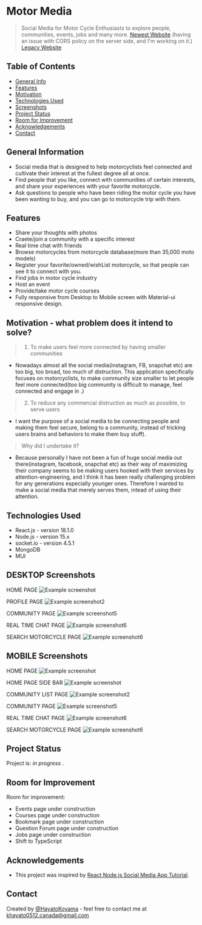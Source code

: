 # Motor Media
> Social Media for Motor Cycle Enthusiasts to explore people, communities, events, jobs and many more.
>  [Newest Website](https://cheerful-fairy-1eee98.netlify.app/) (having an issue with CORS policy on the server side, and I'm working on it.)
> [Legacy Website](https://cheerful-fairy-1eee98.netlify.app/)
## Table of Contents
* [General Info](#general-information)
* [Features](#features)
* [Motivation](#motivation--what-problem-does-it-intend-to-solve?)
* [Technologies Used](#technologies-used)
* [Screenshots](#screenshots)
* [Project Status](#project-status)
* [Room for Improvement](#room-for-improvement)
* [Acknowledgements](#acknowledgements)
* [Contact](#contact)
<!-- * [License](#license) -->
<!--
* [Setup](#setup)
* [Usage](#usage)
-->
<!--  what is it? for what ? and how??  -->
## General Information
- Social media that is designed to help motorcyclists feel connected and cultivate their interest at the fullest degree all at once.
- Find people that you like, connect with communities of certain interests, and share your experiences with your favorite motorcycle. 
- Ask questions to people who have been riding the motor cycle you have been wanting to buy, and you can go to motorcycle trip with them.

<!-- what to say? chat, connect with community, search motorcycle and connect with people who has those. find jobs, host an event, provide some courses -->
## Features
- Share your thoughts with photos
- Craete/join a community with a specific interest
- Real time chat with friends
- Browse motorcycles from motorcycle database(more than 35,000 moto models)
- Register your favorite/owned/wishList motorcycle, so that people can see it to connect with you.
- Find jobs in motor cycle industry
- Host an event
- Provide/take motor cycle courses
- Fully responsive from Desktop to Mobile screen with Material-ui responsive design.


## Motivation - what problem does it intend to solve?

> 1. To make users feel more connected by having smaller communities
- Nowadays almost all the social media(instagram, FB, snapchat etc) are too big, too broad, too much of distruction. This application specifically focuses on motorcyclists, to make community size smaller to let people feel more connected(too big community is difficult to manage, feel connected and engage in .)
> 2. To reduce any commercial distruction as much as possible, to serve users
-   I want the purpose of a social media to be connecting people and making them feel secure, belong to a community, instead of tricking users brains and behaviors to make them buy stuff).  

> Why did I undertake it?
- Because personally I have not been a fun of huge social media out there(instagram, facebook, snapchat etc) as their way of maximizing their company seems to be making users hooked with their services by attention-engineering, and I think it has been really challenging problem for any generations especially younger ones. Therefore I wanted to make a social media that merely serves them, intead of using their attention.
<!-- You don't have to answer all the questions - just the ones relevant to your project. -->




## Technologies Used
- React.js - version 18.1.0
- Node.js - version 15.x
- socket.io - version 4.5.1
- MongoDB 
- MUI


## DESKTOP Screenshots
HOME PAGE
![Example screenshot](./images/RES1.png)

PROFILE PAGE
![Example screenshot2](./images/RES2.png)

COMMUNITY PAGE
![Example screenshot5](./images/RES3.png)

REAL TIME CHAT PAGE
![Example screenshot6](./images/RES4.png)

SEARCH MOTORCYCLE PAGE
![Example screenshot6](./images/RES4.png)

## MOBILE  Screenshots
HOME PAGE
![Example screenshot](./images/RES6.png)

HOME PAGE SIDE BAR
![Example screenshot](./images/RES7.png)

COMMUNITY LIST PAGE
![Example screenshot2](./images/RES8.png)

COMMUNITY PAGE
![Example screenshot5](./images/RES9.png)

REAL TIME CHAT PAGE
![Example screenshot6](./images/RES10.png)

SEARCH MOTORCYCLE PAGE
![Example screenshot6](./images/RES11.png)
<!-- If you have screenshots you'd like to share, include them here. -->

<!--
## Setup
What are the project requirements/dependencies? Where are they listed? A requirements.txt or a Pipfile.lock file perhaps? Where is it located?

Proceed to describe how to install / setup one's local environment / get started with the project.


## Usage
How does one go about using it?
Provide various use cases and code examples here.

`write-your-code-here`
-->

## Project Status
Project is: _in progress_ .


## Room for Improvement
Room for improvement:
- Events page under construction
- Courses page under construction
- Bookmark page under construction
- Question Forum page under construction
- Jobs page under construction
- Shift to TypeScript

## Acknowledgements
- This project was inspired by [React Node.js Social Media App Tutorial](https://www.youtube.com/watch?v=pFHyZvVxce0&t=4961s).


## Contact
Created by [@HayatoKoyama](https://github.com/Hayato0512) - feel free to contact me at khayato0512.canada@gmail.com 


<!-- Optional -->
<!-- ## License -->
<!-- This project is open source and available under the [... License](). -->

<!-- You don't have to include all sections - just the one's relevant to your project -->
